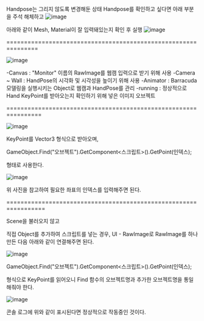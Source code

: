 Handpose는 그리지 않도록 변경해둔 상태
Handpose를 확인하고 싶다면 아래 부분을 주석 해체하고
![image](https://github.com/BaekJunehong/Hufs_Capstone/assets/163231781/93fbeae6-2af3-4cdb-bb7b-7369f4e1c5cf)

아래와 같이 Mesh, Material이 잘 입력돼있는지 확인 후 실행
![image](https://github.com/BaekJunehong/Hufs_Capstone/assets/163231781/46ceaa10-b3b3-4a92-8f2c-e70048d90a0f)


===============================================================


![image](https://github.com/BaekJunehong/Hufs_Capstone/assets/163231781/b8bceecf-38bf-4f46-bf6f-19a01b85959b)


-Canvas : "Monitor" 이름의 RawImage를 웹캠 입력으로 받기 위해 사용
-Camera ~ Wall : HandPose의 시각화 및 시각성을 높이기 위해 사용 
-Animator : Barracuda 모델링을 실행시키는 Object로 웹캠과 HandPose를 관리
-running : 정상적으로 Hand KeyPoint를 받아오는지 확인하기 위해 넣은 이미지 오브젝트

================================================================

![image](https://github.com/BaekJunehong/Hufs_Capstone/assets/163231781/5682d6d7-4ba0-44b5-99c0-c06f4fc7908c)

KeyPoint를 Vector3 형식으로 받아오며, 

GameObject.Find("오브젝트").GetComponent<스크립트>().GetPoint(인덱스);

형태로 사용한다.

![image](https://github.com/BaekJunehong/Hufs_Capstone/assets/163231781/f63f025b-fa04-4370-9606-872f4a039514)

위 사진을 참고하여 필요한 좌표의 인덱스를 입력해주면 된다.

=================================================================

Scene을 불러오지 않고 

직접 Object를 추가하여 스크립트를 넣는 경우, UI - RawImage로 RawImage를 하나 만든 다음 아래와 같이 연결해주면 된다.

![image](https://github.com/BaekJunehong/Hufs_Capstone/assets/163231781/acd290a4-292e-4fd5-ad1d-059a182af206)


GameObject.Find("오브젝트").GetComponent<스크립트>().GetPoint(인덱스);

형식으로 KeyPoint를 읽어오니 Find 함수의 오브젝트명과 추가한 오브젝트명을 통일해줘야 한다.


![image](https://github.com/BaekJunehong/Hufs_Capstone/assets/163231781/1ddd3df1-ba95-4fd2-956e-03d4d1967bdd)

콘솔 로그에 위와 같이 표시된다면 정상적으로 작동중인 것이다.



